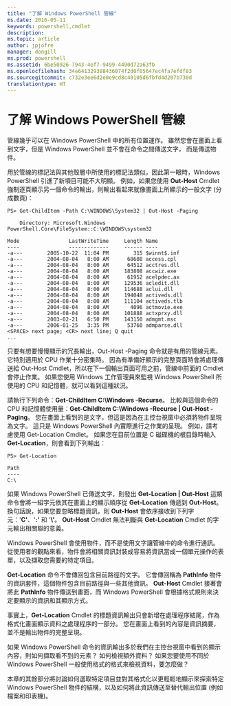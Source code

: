 ```yaml
---
title: "了解 Windows PowerShell 管線"
ms.date: 2016-05-11
keywords: powershell,cmdlet
description: 
ms.topic: article
author: jpjofre
manager: dongill
ms.prod: powershell
ms.assetid: 6be50926-7943-4ef7-9499-4490d72a63fb
ms.openlocfilehash: 34e641329388436074f2d0f05647ec4fa7efdf83
ms.sourcegitcommit: c732e3ee6d2e0e9cd8c40105d6fbfd4d207b730d
translationtype: HT
---
```

# <a name="understanding-the-windows-powershell-pipeline"></a>了解 Windows PowerShell 管線
管線幾乎可以在 Windows PowerShell 中的所有位置運作。 雖然您會在畫面上看到文字，但是 Windows PowerShell 並不會在命令之間傳送文字， 而是傳送物件。

用於管線的標記法與其他殼層中所使用的標記法類似，因此第一眼時，Windows PowerShell 引進了新項目可能不大明顯。 例如，如果您使用 **Out-Host** Cmdlet 強制逐頁顯示另一個命令的輸出，則輸出看起來就像畫面上所顯示的一般文字 (分成數頁)：

```
PS> Get-ChildItem -Path C:\WINDOWS\System32 | Out-Host -Paging

    Directory: Microsoft.Windows PowerShell.Core\FileSystem::C:\WINDOWS\system32

Mode                LastWriteTime     Length Name
----                -------------     ------ ----
-a---        2005-10-22  11:04 PM        315 $winnt$.inf
-a---        2004-08-04   8:00 AM      68608 access.cpl
-a---        2004-08-04   8:00 AM      64512 acctres.dll
-a---        2004-08-04   8:00 AM     183808 accwiz.exe
-a---        2004-08-04   8:00 AM      61952 acelpdec.ax
-a---        2004-08-04   8:00 AM     129536 acledit.dll
-a---        2004-08-04   8:00 AM     114688 aclui.dll
-a---        2004-08-04   8:00 AM     194048 activeds.dll
-a---        2004-08-04   8:00 AM     111104 activeds.tlb
-a---        2004-08-04   8:00 AM       4096 actmovie.exe
-a---        2004-08-04   8:00 AM     101888 actxprxy.dll
-a---        2003-02-21   6:50 PM     143150 admgmt.msc
-a---        2006-01-25   3:35 PM      53760 admparse.dll
<SPACE> next page; <CR> next line; Q quit
...
```

只要有想要慢慢顯示的冗長輸出，Out-Host -Paging 命令就是有用的管線元素。 它特別適用於 CPU 作業十分密集時。 因為有準備好顯示的完整頁面時會將處理傳送給 Out-Host Cmdlet，所以在下一個輸出頁面可用之前，管線中前面的 Cmdlet 會停止作業。 如果您使用 Windows 工作管理員來監視 Windows PowerShell 所使用的 CPU 和記憶體，就可以看到這種狀況。

請執行下列命令︰**Get-ChildItem C:\\Windows -Recurse**。 比較與這個命令的 CPU 和記憶體使用量︰**Get-ChildItem C:\\Windows -Recurse | Out-Host -Paging**。 您在畫面上看到的是文字，但這是因為在主控台視窗中必須將物件呈現為文字。 這只是 Windows PowerShell 內實際進行之作業的呈現。 例如，請考慮使用 Get-Location Cmdlet。 如果您在目前位置是 C 磁碟機的根目錄時輸入 **Get-Location**，則會看到下列輸出︰

```
PS> Get-Location

Path
----
C:\
```

如果 Windows PowerShell 已傳送文字，則發出 **Get-Location | Out-Host** 這類命令會將一組字元依其在畫面上的顯示順序從 **Get-Location** 傳遞到 **Out-Host**。 換句話說，如果您要忽略標題資訊，則 **Out-Host** 會依序接收到下列字元：'**C'**、'**:'** 和 '**\\'**。 **Out-Host** Cmdlet 無法判斷與 **Get-Location** Cmdlet 的字元輸出相關聯的意義。

Windows PowerShell 會使用物件，而不是使用文字讓管線中的命令進行通訊。 從使用者的觀點來看，物件會將相關資訊封裝成容易將資訊當成一個單元操作的表單，以及擷取您需要的特定項目。

**Get-Location** 命令不會傳回包含目前路徑的文字。 它會傳回稱為 **PathInfo** 物件的資訊套件，這個物件包含目前路徑與一些其他資訊。 **Out-Host** Cmdlet 接著會將此 **PathInfo** 物件傳送到畫面，而 Windows PowerShell 會根據格式規則來決定要顯示的資訊和其顯示方式。

事實上，**Get-Location** Cmdlet 的標題資訊輸出只會新增在處理程序結尾，作為格式化畫面顯示資料之處理程序的一部分。 您在畫面上看到的內容是資訊摘要，並不是輸出物件的完整呈現。

如果 Windows PowerShell 命令的資訊輸出多於我們在主控台視窗中看到的顯示內容，則如何擷取看不到的元素？ 如何檢視額外資料？ 如果您要使用不同於 Windows PowerShell 一般使用格式的格式來檢視資料，要怎麼做？

本章的其餘部分將討論如何選取特定項目並對其格式化以更輕鬆地顯示來探索特定 Windows PowerShell 物件的結構，以及如何將此資訊傳送至替代輸出位置 (例如檔案和印表機)。

